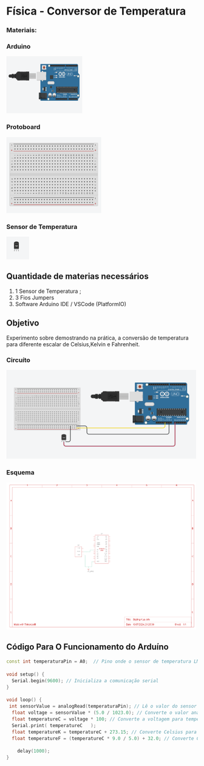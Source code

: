 # Física - Conversor de Temperatura 

### Materiais:

### Arduino

<img src="image/Captura de tela 2024-07-10 111317.png" alt = "Arduino" width="200" height="150">

### Protoboard

<img src="image/Captura de tela 2024-07-10 111312.png" alt="Protoboard" width="250" height="200">


### Sensor de Temperatura 

<img src="image/Captura de tela 2024-07-10 211140.png" alt="Sensor De Temperatura" width="60" height="60">


## Quantidade de materias necessários
1. 1 Sensor de Temperatura ;
2. 3 Fios Jumpers
3. Software Arduino IDE / VSCode (PlatformIO)

## Objetivo

Experimento sobre demostrando na prática, a conversão de temperatura para diferente escalar de Celsius,Kelvin e Fahrenheit.


### Circuíto 


<img src="image/Captura de tela 2024-07-10 210907.png" alt="Circuíto Montado" width="500" height="">

### Esquema

<img src="image/Captura de tela 2024-07-10 212543.png   " alt="Esquema do Circuíto" width="500" height="">


## Código Para O Funcionamento do Arduíno 
```c++
const int temperaturaPin = A0;  // Pino onde o sensor de temperatura LM35 está conectado

void setup() {
  Serial.begin(9600); // Inicializa a comunicação serial
}

void loop() {
 int sensorValue = analogRead(temperaturaPin); // Lê o valor do sensor de temperatura LM35
  float voltage = sensorValue * (5.0 / 1023.0); // Converte o valor analógico para voltagem
  float temperatureC = voltage * 100; // Converte a voltagem para temperatura em Celsius
  Serial.print( temperatureC   );
  float temperatureK = temperatureC + 273.15; // Converte Celsius para Kelvin
  float temperatureF = (temperatureC * 9.0 / 5.0) + 32.0; // Converte Celsius para Fahrenheit

	delay(1000);
}


```

